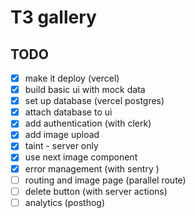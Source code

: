 # T3 gallery

## TODO

- [x] make it deploy (vercel)
- [x] build basic ui with mock data
- [x] set up database (vercel postgres)
- [x] attach database to ui
- [X] add authentication (with clerk)
- [X] add image upload
- [x] taint - server only 
- [x] use next image component
- [X] error management (with sentry )  
- [ ] routing and image page (parallel route)
- [ ] delete button (with server actions)
- [ ] analytics (posthog)